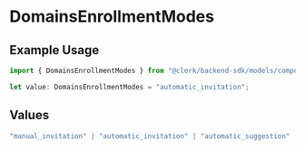 # DomainsEnrollmentModes

## Example Usage

```typescript
import { DomainsEnrollmentModes } from "@clerk/backend-sdk/models/components";

let value: DomainsEnrollmentModes = "automatic_invitation";
```

## Values

```typescript
"manual_invitation" | "automatic_invitation" | "automatic_suggestion"
```
